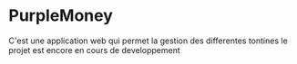 # PurpleMoney
C'est une application web qui permet  la gestion des differentes tontines 
le projet est encore en cours de developpement
